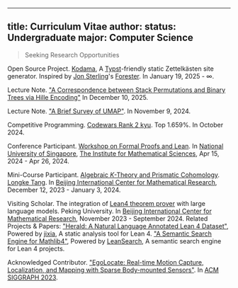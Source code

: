 
---
title: Curriculum Vitae
author: [](/kokic.md)
status: Undergraduate
major: Computer Science
---

> Seeking Research Opportunities

Open Source Project. [Kodama](https://github.com/kokic/kodama), A [Typst](https://typst.app/)-friendly static Zettelkästen site generator. Inspired by [Jon Sterling](https://www.jonmsterling.com/index/index.xml)'s [Forester](https://www.forester-notes.org/index/index.xml). In January 19, 2025 - $\infty$. 

Lecture Note. ["A Correspondence between Stack Permutations and Binary Trees via Hille Encoding"](/assets/publications/A%20Correspondence%20between%20Stack%20Permutations%20and%20Binary%20Trees%20via%20Hille%20Encoding.pdf) In December 10, 2025. 

Lecture Note. ["A Brief Survey of UMAP"](/assets/publications/A%20Brief%20Survey%20of%20UMAP.pdf). In  November 9, 2024. 

Competitive Programming. [Codewars Rank 2 kyu](https://www.codewars.com/users/kokic). Top 1.659%. In October 2024. 

Conference Participant. [Workshop on Formal Proofs and Lean](https://ims.nus.edu.sg/events/formalproofslean/). In [National University of Singapore](https://www.nus.edu.sg/), [The Institute for Mathematical Sciences](https://ims.nus.edu.sg/), Apr 15, 2024 - Apr 26, 2024. 

Mini-Course Participant. [Algebraic $K$-Theory and Prismatic Cohomology](https://bicmr.pku.edu.cn/content/show/70-3167.html?catid=KiQhKyYs).  [Longke Tang](https://web.math.princeton.edu/~longket/). In [Beijing International Center for Mathematical Research][bicmr], December 12, 2023 - January 3, 2024. 

Visiting Scholar. The integration of [Lean4 theorem prover](https://lean-lang.org/) with large language models. Peking University. In [Beijing International Center for Mathematical Research][bicmr], November 2023 - September 2024. Related Projects & Papers: ["Herald: A Natural Language Annotated Lean 4 Dataset"](https://arxiv.org/abs/2410.10878v2), Powered by [jixia](https://github.com/frenzymath/jixia), A static analysis tool for Lean 4. ["A Semantic Search Engine for Mathlib4"](https://arxiv.org/abs/2403.13310), Powered by [LeanSearch](https://github.com/frenzymath/LeanSearch), A semantic search engine for Lean 4 projects. 

Acknowledged Contributor. ["EgoLocate: Real-time Motion Capture, Localization, and Mapping with Sparse Body-mounted Sensors"](https://dl.acm.org/doi/10.1145/3592099). In [ACM SIGGRAPH 2023](https://s2023.siggraph.org/). 

[bicmr]: https://bicmr.pku.edu.cn
